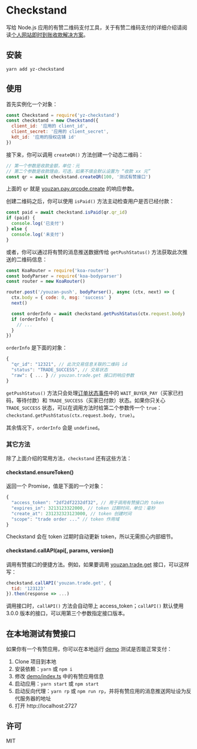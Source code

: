 # Checkstand

写给 Node.js 应用的有赞二维码支付工具，关于有赞二维码支付的详细介绍请阅读[个人网站即时到账收款解决方案](https://blog.xu42.cn/2017/11/26/person-website-instant-payment-solution/)。

## 安装

```
yarn add yz-checkstand
```

## 使用

首先实例化一个对象：

```js
const Checkstand = require('yz-checkstand')
const checkstand = new Checkstand({
  client_id: '应用的 client_id',
  client_secret: '应用的 client_secret',
  kdt_id: '应用的授权店铺 id'
})
```

接下来，你可以调用 `createQR()` 方法创建一个动态二维码：

```js
// 第一个参数是收款金额，单位：元
// 第二个参数是收款理由，可选，如果不填会默认设置为 “收款 xx 元”
const qr = await checkstand.createQR(100, '测试有赞接口')
```

上面的 `qr` 就是 [youzan.pay.qrcode.create](https://www.youzanyun.com/apilist/detail/group_trade/pay_qrcode/youzan.pay.qrcode.create) 的响应参数。

创建二维码之后，你可以使用 `isPaid()` 方法主动检查用户是否已经付款：

```js
const paid = await checkstand.isPaid(qr.qr_id)
if (paid) {
  console.log('已支付')
} else {
  console.log('未支付')
}
```

或者，你可以通过将有赞的消息推送数据传给 `getPushStatus()` 方法获取此次推送的二维码信息：

```js
const KoaRouter = require('koa-router')
const bodyParser = require('koa-bodyparser')
const router = new KoaRouter()

router.post('/youzan-push', bodyParser(), async (ctx, next) => {
  ctx.body = { code: 0, msg: 'success' }
  next()

  const orderInfo = await checkstand.getPushStatus(ctx.request.body)
  if (orderInfo) {
    // ...
  }
})
```

`orderInfo` 是下面的对象：

```js
{
  "qr_id": "12321", // 此次交易信息关联的二维码 id
  "status": "TRADE_SUCCESS", // 交易状态
  "raw": { ... } // youzan.trade.get 接口的响应参数
}
```

`getPushStatus()` 方法只会处理[订单状态事件](https://www.youzanyun.com/docs/guide/3401/3455)中的 `WAIT_BUYER_PAY`（买家已扫码，等待付款）和 `TRADE_SUCCESS`（买家已付款）状态。如果你只关心 `TRADE_SUCCESS` 状态，可以在调用方法时给第二个参数传一个 `true`：`checkstand.getPushStatus(ctx.request.body, true)`。

其余情况下，`orderInfo` 会是 `undefined`。

### 其它方法

除了上面介绍的常用方法，`checkstand` 还有这些方法：

#### checkstand.ensureToken()

返回一个 Promise，值是下面的一个对象：

```js
{
  "access_token": "2df2df2232df32", // 用于调用有赞接口的 token
  "expires_in": 3213123322000, // token 过期时间，单位：毫秒
  "create_at": 231232323123000, // token 创建时间
  "scope": "trade order ..." // token 作用域
}
```

Checkstand 会在 token 过期时自动更新 token，所以无需担心内部细节。

#### checkstand.callAPI(api[, params, version])

调用有赞接口的便捷方法。例如，如果要调用 [youzan.trade.get](https://www.youzanyun.com/apilist/detail/group_trade/trade/youzan.trade.get) 接口，可以这样写：

```js
checkstand.callAPI('youzan.trade.get', {
  tid: '123123'
}).then(response => ...)
```

调用接口时，`callAPI()` 方法会自动带上 access_token；`callAPI()` 默认使用 3.0.0 版本的接口，可以用第三个参数指定接口版本。

## 在本地测试有赞接口

如果你有一个有赞应用，你可以在本地运行 [demo](https://github.com/Selection-Translator/yz-checkstand/blob/master/demo/index.ts) 测试是否能正常支付：

1.  Clone 项目到本地
2.  安装依赖：`yarn` 或 `npm i`
3.  修改 [demo/index.ts](https://github.com/Selection-Translator/yz-checkstand/blob/master/demo/index.ts) 中的有赞应用信息
4.  启动应用：`yarn start` 或 `npm start`
5.  启动反向代理：`yarn rp` 或 `npm run rp`，并将有赞应用的消息推送网址设为反代服务器的地址
6.  打开 http://localhost:2727

## 许可

MIT
